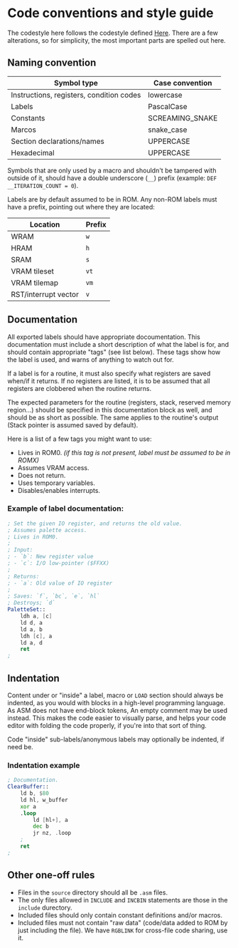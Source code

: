 # Code conventions and style guide

The codestyle here follows the codestyle defined [Here](https://gbdev.io/guides/asmstyle.html).
There are a few alterations, so for simplicity, the most important parts are spelled out here.

## Naming convention
| Symbol type | Case convention |
|-|-|
| Instructions, registers, condition codes | lowercase |
| Labels | PascalCase |
| Constants | SCREAMING_SNAKE |
| Marcos | snake_case |
| Section declarations/names | UPPERCASE |
| Hexadecimal | UPPERCASE |

Symbols that are only used by a macro and shouldn't be tampered with outside of it, should have a double underscore (`__`) prefix (example: `DEF __ITERATION_COUNT = 0`). 

Labels are by default assumed to be in ROM. Any non-ROM labels must have a prefix, pointing out where they are located:

| Location | Prefix |
|-|-|
| WRAM | `w` |
| HRAM | `h` |
| SRAM | `s` |
| VRAM tileset | `vt` |
| VRAM tilemap | `vm` |
| RST/interrupt vector | `v` |

## Documentation
All exported labels should have appropriate docoumentation. This documentation must include a short description of what the label is for, and should contain appropriate "tags" (see list below). These tags show how the label is used, and warns of anything to watch out for.

If a label is for a routine, it must also specify what registers are saved when/if it returns. If no registers are listed, it is to be assumed that all registers are clobbered when the routine returns.

The expected parameters for the routine (registers, stack, reserved memory region...) should be specified in this documentation block as well, and should be as short as possible. The same applies to the routine's output (Stack pointer is assumed saved by default).

Here is a list of a few tags you might want to use:
* Lives in ROM0. *(if this tag is not present, label must be assumed to be in ROMX)*
* Assumes VRAM access.
* Does not return.
* Uses temporary variables.
* Disables/enables interrupts.

### Example of label documentation:
```asm
; Set the given IO register, and returns the old value.  
; Assumes palette access.  
; Lives in ROM0.
;
; Input:
; - `b`: New register value
; - `c`: I/O low-pointer ($FFXX)
;
; Returns:
; - `a`: Old value of IO register
;
; Saves: `f`, `bc`, `e`, `hl`  
; Destroys; `d`
PaletteSet::
    ldh a, [c]
    ld d, a
    ld a, b
    ldh [c], a
    ld a, d
    ret
;
```

## Indentation
Content under or "inside" a label, macro or `LOAD` section should always be indented, as you would with blocks in a high-level programming language. As ASM does not have end-block tokens, An empty comment may be used instead. This makes the code easier to visually parse, and helps your code editor with folding the code properly, if you're into that sort of thing.

Code "inside" sub-labels/anonymous labels may optionally be indented, if need be.

### Indentation example
```asm
; Documentation.
ClearBuffer::
    ld b, $80
    ld hl, w_buffer
    xor a
    .loop
        ld [hl+], a
        dec b
        jr nz, .loop
    ;
    ret
;
```

## Other one-off rules
* Files in the `source` directory should all be `.asm` files.
* The only files allowed in `INCLUDE` and `INCBIN` statements are those in the `include` durectory.
* Included files should only contain constant definitions and/or macros.
* Included files must not contain "raw data" (code/data added to ROM by just including the file). We have `RGBLINK` for cross-file code sharing, use it.
